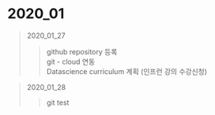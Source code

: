 # 2020_01

> 2020_01_27  
>> github repository 등록  
>> git - cloud 연동  
>> Datascience curriculum 계획 (인프런 강의 수강신청)

> 2020_01_28
>> git test